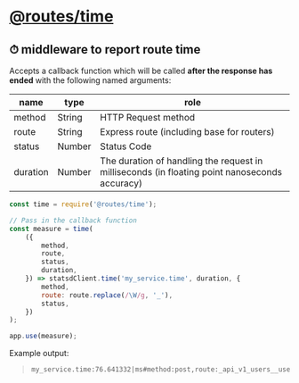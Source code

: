 # [@routes/time](https://www.npmjs.com/package/@routes/time)

## ⏱ middleware to report route time

Accepts a callback function which will be called **after the response has ended** with the following named arguments:

| name | type | role
| - | - | -
| method | String | HTTP Request method
| route | String | Express route (including base for routers)
| status | Number | Status Code
| duration | Number | The duration of handling the request in milliseconds (in floating point nanoseconds accuracy)

```js
const time = require('@routes/time');

// Pass in the callback function
const measure = time(
	({
		method,
		route,
		status,
		duration,
	}) => statsdClient.time('my_service.time', duration, {
		method,
		route: route.replace(/\W/g, '_'),
		status,
	})
);

app.use(measure);
```

Example output:

> ```
> my_service.time:76.641332|ms#method:post,route:_api_v1_users__user_id,status:200
> ```
